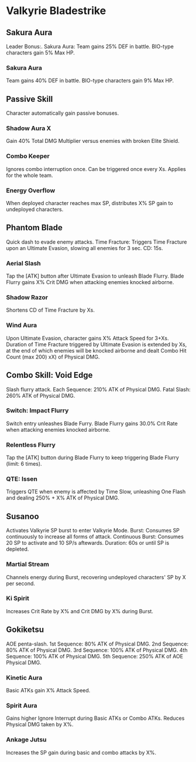 # Valkyrie Bladestrike

## Sakura Aura

Leader Bonus:.
Sakura Aura: Team gains 25% DEF in battle. BIO-type characters gain 5% Max HP.

### Sakura Aura

Team gains 40% DEF in battle. BIO-type characters gain 9% Max HP.

## Passive Skill

Character automatically gain passive bonuses.

### Shadow Aura X

Gain 40% Total DMG Multiplier versus enemies with broken Elite Shield.

### Combo Keeper

Ignores combo interruption once. Can be triggered once every Xs. Applies for the whole team.

### Energy Overflow

When deployed character reaches max SP, distributes X% SP gain to undeployed characters.

## Phantom Blade

Quick dash to evade enemy attacks.
Time Fracture: Triggers Time Fracture upon an Ultimate Evasion, slowing all enemies for 3 sec. CD: 15s.

### Aerial Slash

Tap the [ATK] button after Ultimate Evasion to unleash Blade Flurry. Blade Flurry gains X% Crit DMG when attacking enemies knocked airborne.

### Shadow Razor

Shortens CD of Time Fracture by Xs.

### Wind Aura

Upon Ultimate Evasion, character gains X% Attack Speed for 3+Xs. Duration of Time Fracture triggered by Ultimate Evasion is extended by Xs, at the end of which enemies will be knocked airborne and dealt Combo Hit Count (max 200) xX) of Physical DMG.

## Combo Skill: Void Edge

Slash flurry attack.
Each Sequence: 210% ATK of Physical DMG.
Fatal Slash: 260% ATK of Physical DMG.

### Switch: Impact Flurry

Switch entry unleashes Blade Furry. Blade Flurry gains 30.0% Crit Rate when attacking enemies knocked airborne.

### Relentless Flurry

Tap the [ATK] button during Blade Flurry to keep triggering Blade Flurry (limit: 6 times).

### QTE: Issen

Triggers QTE when enemy is affected by Time Slow, unleashing One Flash and dealing 250% + X% ATK of Physical DMG.

## Susanoo

Activates Valkyrie SP burst to enter Valkyrie Mode.
Burst: Consumes SP continuously to increase all forms of attack.
Continuous Burst: Consumes 20 SP to activate and 10 SP/s aftewards. Duration: 60s or until SP is depleted.

### Martial Stream

Channels energy during Burst, recovering undeployed characters' SP by X per second.

### Ki Spirit

Increases Crit Rate by X% and Crit DMG by X% during Burst.

## Gokiketsu

AOE penta-slash.
1st Sequence: 80% ATK of Physical DMG.
2nd Sequence: 80% ATK of Physical DMG.
3rd Sequence: 100% ATK of Physical DMG.
4th Sequence: 100% ATK of Physical DMG.
5th Sequence: 250% ATK of AOE Physical DMG.

### Kinetic Aura

Basic ATKs gain X% Attack Speed.

### Spirit Aura

Gains higher Ignore Interrupt during Basic ATKs or Combo ATKs. Reduces Physical DMG taken by X%.

### Ankage Jutsu

Increases the SP gain during basic and combo attacks by X%.